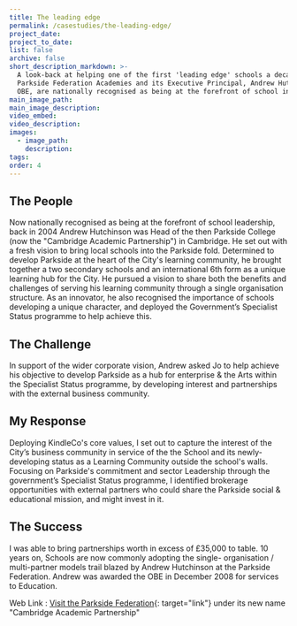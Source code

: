 ```yaml
---
title: The leading edge
permalink: /casestudies/the-leading-edge/
project_date:
project_to_date:
list: false
archive: false
short_description_markdown: >-
  A look-back at helping one of the first 'leading edge' schools a decade on…
  Parkside Federation Academies and its Executive Principal, Andrew Hutchinson
  OBE, are nationally recognised as being at the forefront of school innovation
main_image_path:
main_image_description:
video_embed:
video_description:
images:
  - image_path:
    description:
tags:
order: 4
---
```


## The People

Now nationally recognised as being at the forefront of school leadership, back in 2004 Andrew Hutchinson was Head of the then Parkside College (now the "Cambridge Academic Partnership") in Cambridge. He set out with a fresh vision to bring local schools into the Parkside fold. Determined to develop Parkside at the heart of the City's learning community, he brought together a two secondary schools and an international 6th form as a unique learning hub for the City. He pursued a vision to share both the benefits and challenges of serving his learning community through a single organisation structure. As an innovator, he also recognised the importance of schools developing a unique character, and deployed the Government’s Specialist Status programme to help achieve this.

## The Challenge

In support of the wider corporate vision, Andrew asked Jo to help achieve his objective to develop Parkside as a hub for enterprise & the Arts within the Specialist Status programme, by developing interest and partnerships with the external business community.

## My Response

Deploying KindleCo's core values, I set out to capture the interest of the City’s business community in service of the the School and its newly-developing status as a Learning Community outside the school's walls. Focusing on Parkside's commitment and sector Leadership through the government’s Specialist Status programme, I identified brokerage opportunities with external partners who could share the Parkside social & educational mission, and might invest in it.

## The Success

I was able to bring partnerships worth in excess of &pound;35,000 to table. 10 years on, Schools are now commonly adopting the single- organisation / multi-partner models trail blazed by Andrew Hutchinson at the Parkside Federation. Andrew was awarded the OBE in December 2008 for services to Education.

Web Link : [Visit the Parkside Federation](https://cap.education/multi-academy-trust/){: target="link"}&nbsp;under its new name "Cambridge Academic Partnership"